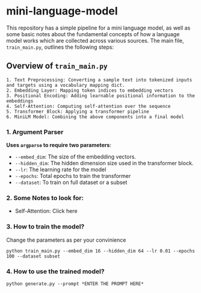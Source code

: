 # mini-language-model

This repository has a simple pipeline for a mini language model, as well as some basic notes about the fundamental concepts of how a language model works which are collected across various sources. The main file, `train_main.py`, outlines the following steps:

## Overview of `train_main.py`

```
1. Text Preprocessing: Converting a sample text into tokenized inputs and targets using a vocabulary mapping dict.
2. Embedding Layer: Mapping token indices to embedding vectors
3. Positional Encoding: Adding learnable positional information to the embeddings
4. Self-Attention: Computing self-attention over the sequence
5. Transformer Block: Applying a transformer pipeline
6. MiniLM Model: Combining the above components into a final model
```
### 1. Argument Parser

**Uses `argparse` to require two parameters**:
  - `--embed_dim`: The size of the embedding vectors.
  - `--hidden_dim`: The hidden dimension size used in the transformer block.
  - `--lr`: The learning rate for the model
  - `--epochs`: Total epochs to train the transformer
  - `--dataset`: To train on full dataset or a subset

### 2. Some Notes to look for:
  - Self-Attention: Click here

### 3. How to train the model?

Change the parameters as per your convinience

```
python train_main.py --embed_dim 16 --hidden_dim 64 --lr 0.01 --epochs 100 --dataset subset
```

### 4. How to use the trained model?

```
python generate.py --prompt *ENTER THE PROMPT HERE*
```
